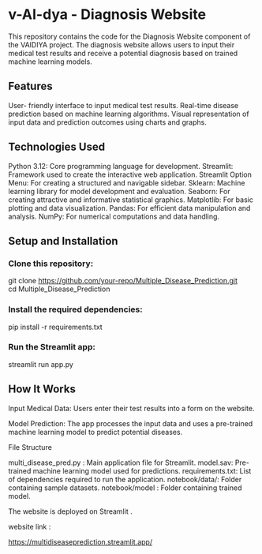 # v-AI-dya - Diagnosis Website

This repository contains the code for the Diagnosis Website component of the VAIDIYA project. The diagnosis website allows users to input their medical test results and receive a potential diagnosis based on trained machine learning models.

## Features

User- friendly interface to input medical test results.
Real-time disease prediction based on machine learning algorithms.
Visual representation of input data and prediction outcomes using charts and graphs.

## Technologies Used

Python 3.12: Core programming language for development.
Streamlit: Framework used to create the interactive web application.
Streamlit Option Menu: For creating a structured and navigable sidebar.
Sklearn: Machine learning library for model development and evaluation.
Seaborn: For creating attractive and informative statistical graphics.
Matplotlib: For basic plotting and data visualization.
Pandas: For efficient data manipulation and analysis.
NumPy: For numerical computations and data handling.

## Setup and Installation

### Clone this repository:

git clone https://github.com/your-repo/Multiple_Disease_Prediction.git  
cd Multiple_Disease_Prediction

### Install the required dependencies:

pip install -r requirements.txt  

### Run the Streamlit app:

streamlit run app.py  

## How It Works

Input Medical Data:
Users enter their test results into a form on the website.

Model Prediction:
The app processes the input data and uses a pre-trained machine learning model to predict potential diseases.

File Structure

multi_disease_pred.py : Main application file for Streamlit.
model.sav: Pre-trained machine learning model used for predictions.
requirements.txt: List of dependencies required to run the application.
notebook/data/: Folder containing sample datasets.
notebook/model : Folder containing trained model.

The website is deployed on Streamlit .

website link :

https://multidiseaseprediction.streamlit.app/
